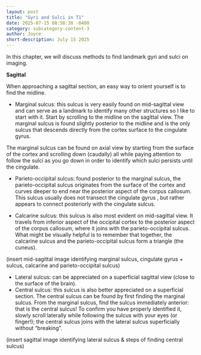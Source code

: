 ```yaml
---
layout: post
title: "Gyri and Sulci in T1"
date: 2025-07-15 08:58:38 -0400
category: subcategory-content-3
author: Joyce
short-description: July 15 2025
---
```

In this chapter, we will discuss methods to find landmark gyri and sulci on imaging.

<b> Sagittal </b>

When approaching a sagittal section, an easy way to orient yourself is to find the midline. 
-	Marginal sulcus: this sulcus is very easily found on mid-sagittal view and can serve as a landmark to identify many other structures so I like to start with it.
Start by scrolling to the midline on the sagittal view. The marginal sulcus is found slightly posterior to the midline and is the only sulcus that descends directly from the cortex surface to the cingulate gyrus.

The marginal sulcus can be found on axial view by starting from the surface of the cortex and scrolling down (caudally) all while paying attention to follow the sulci as you go down in order to identify which sulci persists until the cingulate.

-	Parieto-occipital sulcus: found posterior to the marginal sulcus, the parieto-occipital sulcus originates from the surface of the cortex and curves deeper to end near the posterior aspect of the corpus callosum.
This sulcus usually does not transect the cingulate gyrus , but rather appears to connect posteriorly with the cingulate sulcus.

-	Calcarine sulcus: this sulcus is also most evident on mid-sagittal view.
It travels from inferior aspect of the occipital cortex to the posterior aspect of the corpus callosum, where it joins with the parieto-occipital sulcus. What might be visually helpful is to remember that together, the calcarine sulcus and the parieto-occipital sulcus form a triangle (the cuneus).

(insert mid-sagittal image identifying marginal sulcus, cingulate gyrus + sulcus,  calcarine and parieto-occipital sulcus)

-	Lateral sulcus: can be appreciated on a superficial sagittal view (close to the surface of the brain). 
-	Central sulcus: this sulcus is also better appreciated on a superficial section. The central sulcus can be found by first finding the marginal sulcus.
From the marginal sulcus, find the sulcus immediately anterior: that is the central sulcus! To confirm you have properly identified it, slowly scroll laterally while following the sulcus with your eyes (or finger!); the central sulcus joins with the lateral sulcus superficially without “breaking”.

 (insert sagittal image identifying lateral sulcus & steps of finding central sulcus)


